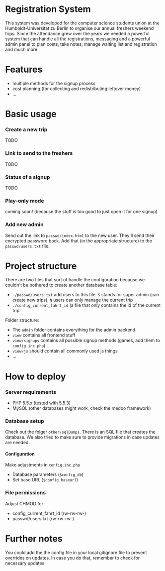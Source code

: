 Registration System
===================

This system was developed for the computer science students union at the Humboldt-Universität zu Berlin to organise our
annual freshers weekend trips. Since the attendance grew over the years we needed a powerful system that can handle
all the registrations, messaging and a powerful admin panel to plan costs, take notes, manage waiting list and registration
and much more.


# Features

- multiple methods for the signup process
- cost planning (for collecting and redistributing leftover money)
- ...

# Basic usage

### Create a new trip

TODO

### Link to send to the freshers 

TODO

### Status of a signup

TODO

### Play-only mode

coming soon! (because the stuff is too good to just open it for one signup)

### Add new admin
Send out the link to `passwd/index.html` to the new user. They'll send their encrypted password back. Add that 
(in the appropriate structure) to the `passwd/users.txt` file.

# Project structure

There are two files that sort of handle the configuration because we couldn't be bothered to create another
database table:

- `./passwd/users.txt` add users to this file. `S` stands for super admin (can create new trips), `N` users can only manage the current trip
- `./config_current_fahrt_id` (a file that only contains the id of the current trip

Folder structure:

- The `admin` folder contains everything for the admin backend.
- `view` contains all frontend stuff
- `view/signups` contains all possible signup methods (games, add them to `config.inc.php`)
- `view/js` should contain all commonly used js things
- ...

# How to deploy

### Server requirements

 - PHP 5.5.x (tested with 5.5.3)<br />
 - MySQL (other databases might work, check the medoo framework)

### Database setup
Check out the folger `other/sqlDumps`. There is an SQL file that creates the database. We also tried to make sure
to provide migrations in case updates are needed.

#### Configuration

Make adjustments in `config.inc.php`

 - Database parameters (`$config_db`)
 - Set base URL (`$config_baseurl`)

### File permissions

Adjust CHMOD for
 
- config_current_fahrt_id (rw-rw-rw-)
- passwd/users.txt (rw-rw-rw-)

# Further notes

You could add the the config file in your local gitignore file to prevent overrides on updates.
In case you do that, remember to check for necessary updates.